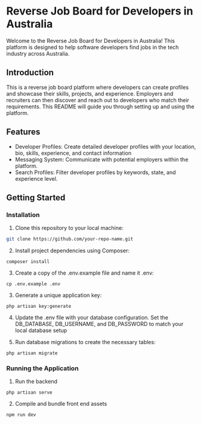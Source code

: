 # Reverse Job Board for Developers in Australia

Welcome to the Reverse Job Board for Developers in Australia! This platform is designed to help software developers find jobs in the tech industry across Australia.

## Introduction

This is a reverse job board platform where developers can create profiles and showcase their skills, projects, and experience. Employers and recruiters can then discover and reach out to developers who match their requirements. This README will guide you through setting up and using the platform.

## Features

- Developer Profiles: Create detailed developer profiles with your location, bio, skills, experience, and contact information
- Messaging System: Communicate with potential employers within the platform.
- Search Profiles: Filter developer profiles by keywords, state, and experience level.

## Getting Started

### Installation

1. Clone this repository to your local machine:

```sh
git clone https://github.com/your-repo-name.git
```        

2. Install project dependencies using Composer:

```
composer install
```

3. Create a copy of the .env.example file and name it .env:

```
cp .env.example .env
```

3. Generate a unique application key:
   
```
php artisan key:generate
```

4. Update the .env file with your database configuration. Set the DB_DATABASE, DB_USERNAME, and DB_PASSWORD to match your local database setup
   
6. Run database migrations to create the necessary tables:
   
```
php artisan migrate
```

### Running the Application

1. Run the backend

```
php artisan serve
```

2. Compile and bundle front end assets

```
npm run dev
```

